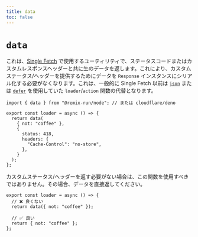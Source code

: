```yaml
---
title: data
toc: false
---
```


# `data`

これは、[Single Fetch][single-fetch] で使用するユーティリティで、ステータスコードまたはカスタムレスポンスヘッダーと共に生のデータを返します。これにより、カスタムステータス/ヘッダーを提供するためにデータを `Response` インスタンスにシリアル化する必要がなくなります。これは、一般的に Single Fetch 以前は [`json`][json] または [`defer`][defer] を使用していた `loader`/`action` 関数の代替となります。

```tsx
import { data } from "@remix-run/node"; // または cloudflare/deno

export const loader = async () => {
  return data(
    { not: "coffee" },
    {
      status: 418,
      headers: {
        "Cache-Control": "no-store",
      },
    }
  );
};
```

カスタムステータス/ヘッダーを返す必要がない場合は、この関数を使用すべきではありません。その場合、データを直接返してください。

```tsx
export const loader = async () => {
  // ❌ 良くない
  return data({ not: "coffee" });

  // ✅ 良い
  return { not: "coffee" };
};
```

[single-fetch]: ../guides/single-fetch
[json]: ./json
[defer]: ./defer

